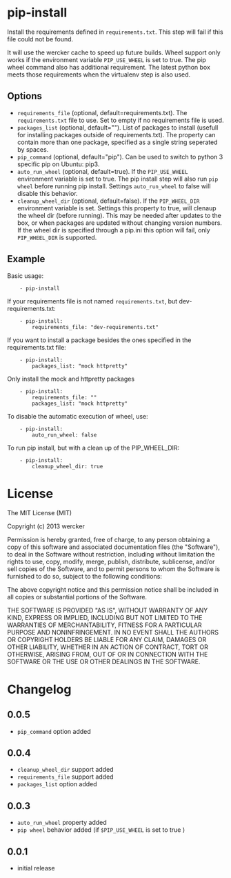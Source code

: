 # pip-install

Install the requirements defined in `requirements.txt`. This step will fail if
this file could not be found.

It will use the wercker cache to speed up future builds. Wheel support only
works if the environment variable `PIP_USE_WHEEL` is set to true. The pip wheel
command also has additional requirement. The latest python box meets those
requirements when the virtualenv step is also used.

## Options
* `requirements_file` (optional, default=requirements.txt). The
`requirements.txt` file to use. Set to empty if no requirements file is used.
* `packages_list` (optional, default=""). List of packages to install (usefull
for installing packages outside of requirements.txt). The property can contain
more than one package, specified as a single string seperated by spaces.
* `pip_command` (optional, default="pip"). Can be used to switch to python 3
specific pip on Ubuntu: pip3.
* `auto_run_wheel` (optional, default=true). If the `PIP_USE_WHEEL` environment
variable is set to true. The pip install step will also run `pip wheel` before
running pip install. Settings `auto_run_wheel` to false will disable this
behavior.
* `cleanup_wheel_dir` (optional, default=false). If the `PIP_WHEEL_DIR`
environment variable is set. Settings this property to true, will clenaup the
wheel dir (before running). This may be needed after updates to the box, or
when packages are updated without changing version numbers. If the wheel dir is
specified through a pip.ini this option will fail, only `PIP_WHEEL_DIR` is
supported.

## Example

Basic usage:
```
    - pip-install
```

If your requirements file is not named `requirements.txt`, but dev-requirements.txt:

```
    - pip-install:
        requirements_file: "dev-requirements.txt"
```

If you want to install a package besides the ones specified in the
requirements.txt file:

```
    - pip-install:
        packages_list: "mock httpretty"
```

Only install the mock and httpretty packages
```
    - pip-install:
        requirements_file: ""
        packages_list: "mock httpretty"
```

To disable the automatic execution of wheel, use:
```
    - pip-install:
        auto_run_wheel: false
```

To run pip install, but with a clean up of the PIP_WHEEL_DIR:

```
    - pip-install:
        cleanup_wheel_dir: true
```

# License

The MIT License (MIT)

Copyright (c) 2013 wercker

Permission is hereby granted, free of charge, to any person obtaining a copy of
this software and associated documentation files (the "Software"), to deal in
the Software without restriction, including without limitation the rights to
use, copy, modify, merge, publish, distribute, sublicense, and/or sell copies of
the Software, and to permit persons to whom the Software is furnished to do so,
subject to the following conditions:

The above copyright notice and this permission notice shall be included in all
copies or substantial portions of the Software.

THE SOFTWARE IS PROVIDED "AS IS", WITHOUT WARRANTY OF ANY KIND, EXPRESS OR
IMPLIED, INCLUDING BUT NOT LIMITED TO THE WARRANTIES OF MERCHANTABILITY, FITNESS
FOR A PARTICULAR PURPOSE AND NONINFRINGEMENT. IN NO EVENT SHALL THE AUTHORS OR
COPYRIGHT HOLDERS BE LIABLE FOR ANY CLAIM, DAMAGES OR OTHER LIABILITY, WHETHER
IN AN ACTION OF CONTRACT, TORT OR OTHERWISE, ARISING FROM, OUT OF OR IN
CONNECTION WITH THE SOFTWARE OR THE USE OR OTHER DEALINGS IN THE SOFTWARE.

# Changelog

## 0.0.5
- `pip_command` option added

## 0.0.4

- `cleanup_wheel_dir` support added
- `requirements_file` support added
- `packages_list` option added

## 0.0.3

- `auto_run_wheel` property added
- `pip wheel` behavior added (if `$PIP_USE_WHEEL` is set to true )

## 0.0.1
- initial release
